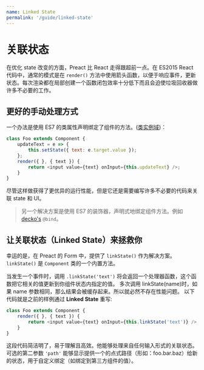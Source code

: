 ```yaml
---
name: Linked State
permalink: '/guide/linked-state'
---
```


# 关联状态

在优化 state 改变的方面，Preact 比 React 走得跟超前一点。在 ES2015 React 代码中，通常的模式是在 `render()` 方法中使用箭头函数，以便于响应事件，更新状态。每次渲染都在局部创建一个函数闭包效率十分低下而且会迫使垃圾回收器做许多不必要的工作。

## 更好的手动处理方式

一个办法是使用 ES7 的类属性声明绑定了组件的方法。([类实例域](https://github.com/jeffmo/es-class-fields-and-static-properties))：


```js
class Foo extends Component {
	updateText = e => {
		this.setState({ text: e.target.value });
	};
	render({ }, { text }) {
		return <input value={text} onInput={this.updateText} />;
	}
}
```


尽管这样做获得了更优异的运行性能，但是它还是需要编写许多不必要的代码来关联 state 和 UI。

> 另一个解决方案是使用 ES7 的装饰器，声明式地绑定组件方法。例如 [decko's](http://git.io/decko) `@bind`。

## 让关联状态（Linked State）来拯救你
幸运的是，在 Preact 的 Form 中，提供了 `linkState()` 作为解决方案。`linkState()` 是 `Component` 类的一个内置方法。

当发生一个事件时，调用 `.linkState('text')` 将会返回一个处理器函数，这个函数把它相关的值更新到你组件状态内指定的值。
多次调用 linkState(name)时，如果 name 参数相同，那么结果会被缓存起来。所以就必然不存在性能问题。
以下代码就是之前的样例通过 **Linked State** 重写:

```js
class Foo extends Component {
	render({ }, { text }) {
		return <input value={text} onInput={this.linkState('text')} />;
	}
}
```
这段代码简洁明了，易于理解且高效。他能够处理来自任何输入形式的关联状态。
可选的第二参数 `'path'` 能够显示提供一个的点式路径（形如：foo.bar.baz）给新的状态，用于自定义绑定（如绑定到第三方组件的值）。
